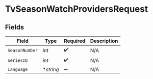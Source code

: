 # TvSeasonWatchProvidersRequest


## Fields

| Field              | Type               | Required           | Description        |
| ------------------ | ------------------ | ------------------ | ------------------ |
| `SeasonNumber`     | *int*              | :heavy_check_mark: | N/A                |
| `SeriesID`         | *int*              | :heavy_check_mark: | N/A                |
| `Language`         | **string*          | :heavy_minus_sign: | N/A                |